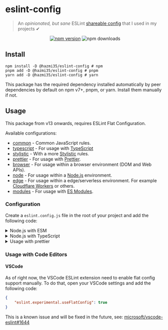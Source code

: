 # eslint-config
> An *opinionated, but sane* ESLint [shareable config](http://eslint.org/docs/developer-guide/shareable-configs.html) that I used in my projects ✔

<div align="center">
<a href="https://www.npmjs.com/package/@hazmi35/eslint-config">
  <img src="https://img.shields.io/npm/v/@hazmi35/eslint-config?maxAge=3600" alt="npm version" ></a>
  <img src="https://img.shields.io/npm/dt/@hazmi35/eslint-config?maxAge=3600" alt="npm downloads">
</div>

## Install
```sh-session
npm install -D @hazmi35/eslint-config # npm
pnpm add -D @hazmi35/eslint-config # pnpm
yarn add -D @hazmi35/eslint-config # yarn
```
This package has the required dependency installed automatically by peer dependencies by default on npm v7+, pnpm, or yarn. Install them manually if not.

## Usage
This package from v13 onwards, requires ESLint Flat Configuration.

Available configurations:
- [common](./conf/common.js) - Common JavaScript rules.
- [typescript](./conf/typescript.js) - For usage with [TypeScript](https://www.typescriptlang.org)
- [stylistic](./conf/stylistic.js) - With a more [Stylistic](https://eslint.style) rules.
- [prettier](./conf/prettier.js) - For usage with [Prettier](https://prettier.io).
- [browser](./conf/browser.js) - For usage within a browser environment (DOM and Web APIs).
- [node](./conf/node.js) - For usage within a [Node.js](https://nodejs.org) environment.
- [edge](./conf/edge.js) - For usage within a edge/serverless environment. For example [Cloudflare Workers](https://workers.cloudflare.com/) or others.
- [modules](./conf/modules.js) - For usage with [ES Modules](https://nodejs.org/api/esm.html).

### Configuration
Create a `eslint.config.js` file in the root of your project and add the following code:

<details>
<summary>Node.js with ESM</summary>
<br>

```js
import common from "@hazmi35/eslint-config/common";
import modules from "@hazmi35/eslint-config/modules";
import node from "@hazmi35/eslint-config/node";
import stylistic from "@hazmi35/eslint-config/stylistic";

export default [...common, ...modules, ...node, ...stylistic];
``````
</details>

<details>
<summary>Node.js with TypeScript</summary>
<br>

```js
import common from "@hazmi35/eslint-config/common";
import modules from "@hazmi35/eslint-config/modules";
import node from "@hazmi35/eslint-config/node";
import stylistic from "@hazmi35/eslint-config/stylistic";
import typescript from "@hazmi35/eslint-config/typescript";

export default [...common, ...modules, ...node, ...stylistic, ...typescript];
// or with specific tsconfig.json path for @typescript-eslint/parser
export default [
  ...common,
  ...modules,
  ...node,
  ...stylistic,
  { languageOptions: { parserOptions: { project: "./tsconfig.json" } } }
];
```
</details>

<details>
<summary>Usage with prettier</summary>
<br>

```js
import common from "@hazmi35/eslint-config/common";
import modules from "@hazmi35/eslint-config/modules";
import node from "@hazmi35/eslint-config/node";
import prettier from "@hazmi35/eslint-config/prettier";

// Prettier must not be used with stylistic config, because it will conflict with each other.
export default [...common, ...modules, ...node, ...prettier];
```
</details>

### Usage with Code Editors
#### VSCode
As of right now, the VSCode ESLint extension need to enable flat config support manually. To do that, open your VSCode settings and add the following code:
```json
{
    "eslint.experimental.useFlatConfig": true
}
```

This is a known issue and will be fixed in the future, see: [microsoft/vscode-eslint#1644](https://github.com/microsoft/vscode-eslint/issues/1644)
